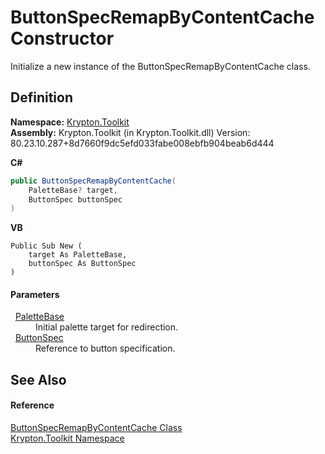 # ButtonSpecRemapByContentCache Constructor


Initialize a new instance of the ButtonSpecRemapByContentCache class.



## Definition
**Namespace:** <a href="79d2eac2-21f4-54ff-7552-b20c33c30600.md">Krypton.Toolkit</a>  
**Assembly:** Krypton.Toolkit (in Krypton.Toolkit.dll) Version: 80.23.10.287+8d7660f9dc5efd033fabe008ebfb904beab6d444

**C#**
``` C#
public ButtonSpecRemapByContentCache(
	PaletteBase? target,
	ButtonSpec buttonSpec
)
```
**VB**
``` VB
Public Sub New ( 
	target As PaletteBase,
	buttonSpec As ButtonSpec
)
```



#### Parameters
<dl><dt>  <a href="6da77fa5-1590-4646-f2ea-70002c922aee.md">PaletteBase</a></dt><dd>Initial palette target for redirection.</dd><dt>  <a href="5c226624-9ac8-d7c9-8a8d-31d5ff115dbd.md">ButtonSpec</a></dt><dd>Reference to button specification.</dd></dl>

## See Also


#### Reference
<a href="f5aa5795-3099-9d18-786c-67f02384656b.md">ButtonSpecRemapByContentCache Class</a>  
<a href="79d2eac2-21f4-54ff-7552-b20c33c30600.md">Krypton.Toolkit Namespace</a>  
